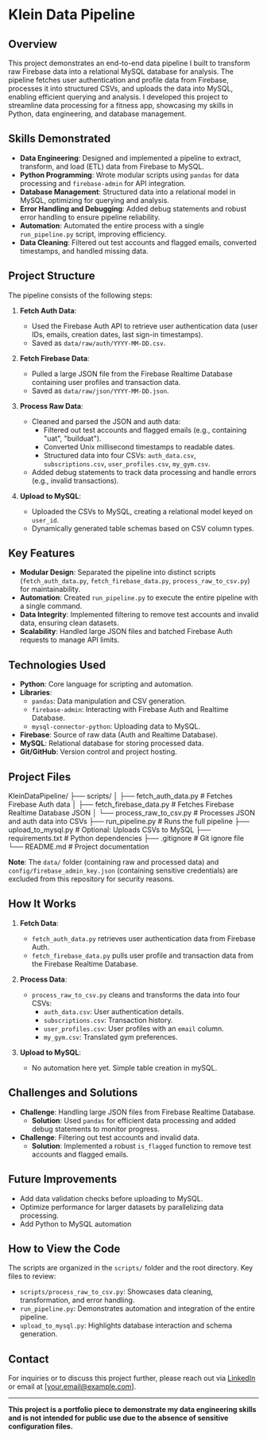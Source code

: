 # Klein Data Pipeline

## Overview

This project demonstrates an end-to-end data pipeline I built to transform raw Firebase data into a relational MySQL database for analysis. The pipeline fetches user authentication and profile data from Firebase, processes it into structured CSVs, and uploads the data into MySQL, enabling efficient querying and analysis. I developed this project to streamline data processing for a fitness app, showcasing my skills in Python, data engineering, and database management.

## Skills Demonstrated

- **Data Engineering**: Designed and implemented a pipeline to extract, transform, and load (ETL) data from Firebase to MySQL.
- **Python Programming**: Wrote modular scripts using `pandas` for data processing and `firebase-admin` for API integration.
- **Database Management**: Structured data into a relational model in MySQL, optimizing for querying and analysis.
- **Error Handling and Debugging**: Added debug statements and robust error handling to ensure pipeline reliability.
- **Automation**: Automated the entire process with a single `run_pipeline.py` script, improving efficiency.
- **Data Cleaning**: Filtered out test accounts and flagged emails, converted timestamps, and handled missing data.

## Project Structure

The pipeline consists of the following steps:

1. **Fetch Auth Data**:
   - Used the Firebase Auth API to retrieve user authentication data (user IDs, emails, creation dates, last sign-in timestamps).
   - Saved as `data/raw/auth/YYYY-MM-DD.csv`.

2. **Fetch Firebase Data**:
   - Pulled a large JSON file from the Firebase Realtime Database containing user profiles and transaction data.
   - Saved as `data/raw/json/YYYY-MM-DD.json`.

3. **Process Raw Data**:
   - Cleaned and parsed the JSON and auth data:
     - Filtered out test accounts and flagged emails (e.g., containing "uat", "builduat").
     - Converted Unix millisecond timestamps to readable dates.
     - Structured data into four CSVs: `auth_data.csv`, `subscriptions.csv`, `user_profiles.csv`, `my_gym.csv`.
   - Added debug statements to track data processing and handle errors (e.g., invalid transactions).

4. **Upload to MySQL**:
   - Uploaded the CSVs to MySQL, creating a relational model keyed on `user_id`.
   - Dynamically generated table schemas based on CSV column types.

## Key Features

- **Modular Design**: Separated the pipeline into distinct scripts (`fetch_auth_data.py`, `fetch_firebase_data.py`, `process_raw_to_csv.py`) for maintainability.
- **Automation**: Created `run_pipeline.py` to execute the entire pipeline with a single command.
- **Data Integrity**: Implemented filtering to remove test accounts and invalid data, ensuring clean datasets.
- **Scalability**: Handled large JSON files and batched Firebase Auth requests to manage API limits.

## Technologies Used

- **Python**: Core language for scripting and automation.
- **Libraries**:
  - `pandas`: Data manipulation and CSV generation.
  - `firebase-admin`: Interacting with Firebase Auth and Realtime Database.
  - `mysql-connector-python`: Uploading data to MySQL.
- **Firebase**: Source of raw data (Auth and Realtime Database).
- **MySQL**: Relational database for storing processed data.
- **Git/GitHub**: Version control and project hosting.

## Project Files
KleinDataPipeline/
├── scripts/
│   ├── fetch_auth_data.py        # Fetches Firebase Auth data
│   ├── fetch_firebase_data.py    # Fetches Firebase Realtime Database JSON
│   └── process_raw_to_csv.py     # Processes JSON and auth data into CSVs
├── run_pipeline.py               # Runs the full pipeline
├── upload_to_mysql.py            # Optional: Uploads CSVs to MySQL
├── requirements.txt              # Python dependencies
├── .gitignore                    # Git ignore file
└── README.md                     # Project documentation


**Note**: The `data/` folder (containing raw and processed data) and `config/firebase_admin_key.json` (containing sensitive credentials) are excluded from this repository for security reasons.

## How It Works

1. **Fetch Data**:
   - `fetch_auth_data.py` retrieves user authentication data from Firebase Auth.
   - `fetch_firebase_data.py` pulls user profile and transaction data from the Firebase Realtime Database.

2. **Process Data**:
   - `process_raw_to_csv.py` cleans and transforms the data into four CSVs:
     - `auth_data.csv`: User authentication details.
     - `subscriptions.csv`: Transaction history.
     - `user_profiles.csv`: User profiles with an `email` column.
     - `my_gym.csv`: Translated gym preferences.

3. **Upload to MySQL**:
   - No automation here yet. Simple table creation in mySQL.

## Challenges and Solutions

- **Challenge**: Handling large JSON files from Firebase Realtime Database.
  - **Solution**: Used `pandas` for efficient data processing and added debug statements to monitor progress.
- **Challenge**: Filtering out test accounts and invalid data.
  - **Solution**: Implemented a robust `is_flagged` function to remove test accounts and flagged emails.

## Future Improvements

- Add data validation checks before uploading to MySQL.
- Optimize performance for larger datasets by parallelizing data processing.
- Add Python to MySQL automation

## How to View the Code

The scripts are organized in the `scripts/` folder and the root directory. Key files to review:
- `scripts/process_raw_to_csv.py`: Showcases data cleaning, transformation, and error handling.
- `run_pipeline.py`: Demonstrates automation and integration of the entire pipeline.
- `upload_to_mysql.py`: Highlights database interaction and schema generation.

## Contact

For inquiries or to discuss this project further, please reach out via [LinkedIn](https://www.linkedin.com/in/yourprofile) or email at [your.email@example.com].

---

**This project is a portfolio piece to demonstrate my data engineering skills and is not intended for public use due to the absence of sensitive configuration files.**
